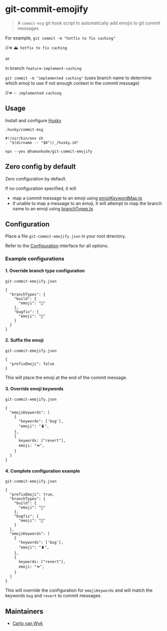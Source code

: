 # git-commit-emojify

> A `commit-msg` git hook script to automatically add emojis to git commit messages

For example, `git commit -m "hotfix to fix caching"`

//=> `🚑 hotfix to fix caching`

or

in branch `feature-implement-caching`

`git commit -m "implemented caching"` (uses branch name to determine which emoji to use if not enough context in the commit message)

//=> `✨ implemented caching`

## Usage

Install and configure [Husky](https://www.npmjs.com/package/husky)

`.husky/commit-msg`

```
#!/usr/bin/env sh
. "$(dirname -- "$0")/_/husky.sh"

npx --yes @humankode/git-commit-emojify
```

## Zero config by default

Zero configuration by default.

If no configuration specified, it will

- map a commit message to an emoji using [emojiKeywordMap.ts](src/maps/emojiKeywordMap.ts)
- if unable to map a message to an emoji, it will attempt to map the branch name to an emoji using [branchTypes.ts](src/maps/branchTypes.ts)

## Configuration

Place a file `git-commit-emojify.json` in your root directory.

Refer to the [Configuration](src/interfaces/configuration.ts) interface for all options.

### Example configurations

#### 1. Override branch type configuration

`git-commit-emojify.json`

```
{
  "branchTypes": {
    "build": {
      "emoji": "👷"
    },
    "bugfix": {
      "emoji": "🐛"
    }
  }
}

```

#### 2. Suffix the emoji

`git-commit-emojify.json`

```
{
  "prefixEmoji": false
}

```

This will place the emoji at the end of the commit message.

#### 3. Override emoji keywords

`git-commit-emojify.json`

```
{
  "emojiKeywords": [
    {
      "keywords": ['bug'],
      "emoji": "🪲",
    },
    {
      keywords: ["revert"],
      emoji: "⏪️",
    }
  ]
}
```

#### 4. Complete configuration example

`git-commit-emojify.json`

```
{
  "prefixEmoji": true,
  "branchTypes": {
    "build": {
      "emoji": "👷"
    },
    "bugfix": {
      "emoji": "🐛"
    }
  },
  "emojiKeywords": [
    {
      "keywords": ['bug'],
      "emoji": "🪲",
    },
    {
      keywords: ["revert"],
      emoji: "⏪️",
    }
  ]
}
```

This will override the configuration for `emojiKeywords` and will match the keywords `bug` and `revert` to commit messages.

## Maintainers

- [Carlo van Wyk](https://github.com/thecarlo)
